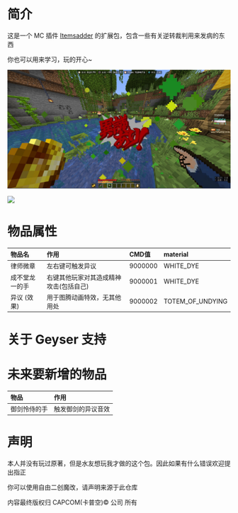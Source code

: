 # 简介

这是一个 MC 插件 [Itemsadder](https://www.spigotmc.org/resources/%E2%9C%A8itemsadder%E2%AD%90emotes-mobs-items-armors-hud-gui-emojis-blocks-wings-hats-liquids.73355/) 的扩展包，包含一些有关逆转裁判用来发病的东西

你也可以用来学习，玩的开心~

![](demo.jpg)

[![](https://bb-embed.zjffun.com/embed?v=BV15HtyeyEFz)](https://player.bilibili.com/player.html?aid=683633468&bvid=BV15HtyeyEFz&cid=25949768877&page=1)

# 物品属性

| 物品名               | 作用                                 | CMD值     | material         |
| :---                | :---                                 | :---      | :---             |
| 律师微章             | 左右键可触发异议                      | 9000000   | WHITE_DYE        |
| 成不堂龙一的手        | 右键其他玩家对其造成精神攻击(包括自己) | 9000001   | WHITE_DYE        |
| 异议 (效果)          | 用于图腾动画特效，无其他用处           | 9000002   | TOTEM_OF_UNDYING |

# 关于 Geyser 支持



# 未来要新增的物品

| 物品                  | 作用                           |
| :---                 | :---                           |
| 御剑怜侍的手          | 触发御剑的异议音效               |

# 声明

本人并没有玩过原著，但是水友想玩我才做的这个包。因此如果有什么错误欢迎提出指正

你可以使用自由二创魔改，请声明来源于此仓库

内容最终版权归 CAPCOM(卡普空)© 公司 所有